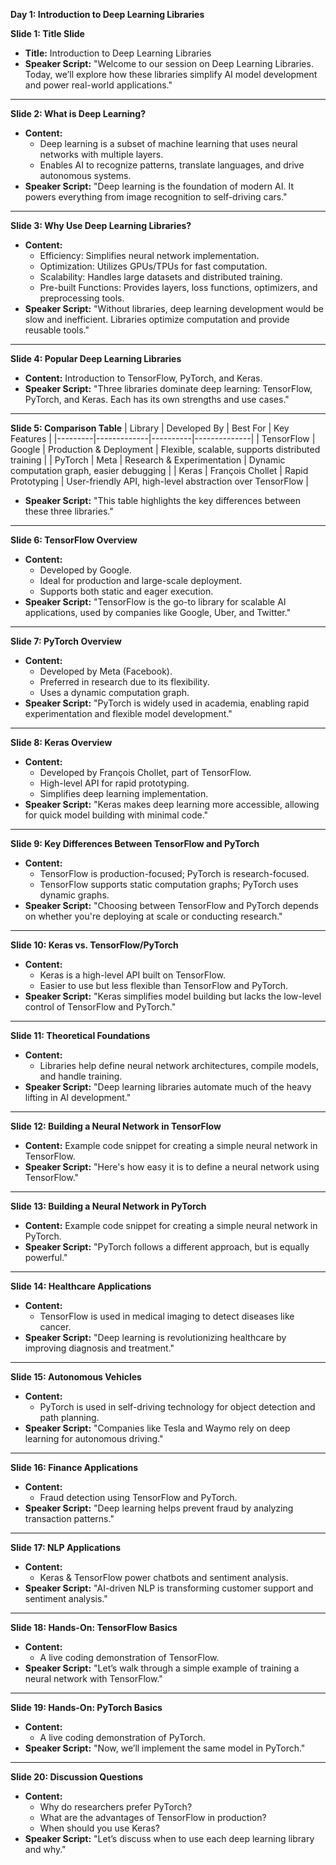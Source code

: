 **Day 1: Introduction to Deep Learning Libraries**

**Slide 1: Title Slide**
- **Title:** Introduction to Deep Learning Libraries
- **Speaker Script:** "Welcome to our session on Deep Learning Libraries. Today, we’ll explore how these libraries simplify AI model development and power real-world applications."

---

**Slide 2: What is Deep Learning?**
- **Content:**
  - Deep learning is a subset of machine learning that uses neural networks with multiple layers.
  - Enables AI to recognize patterns, translate languages, and drive autonomous systems.
- **Speaker Script:** "Deep learning is the foundation of modern AI. It powers everything from image recognition to self-driving cars."

---

**Slide 3: Why Use Deep Learning Libraries?**
- **Content:**
  - Efficiency: Simplifies neural network implementation.
  - Optimization: Utilizes GPUs/TPUs for fast computation.
  - Scalability: Handles large datasets and distributed training.
  - Pre-built Functions: Provides layers, loss functions, optimizers, and preprocessing tools.
- **Speaker Script:** "Without libraries, deep learning development would be slow and inefficient. Libraries optimize computation and provide reusable tools."

---

**Slide 4: Popular Deep Learning Libraries**
- **Content:** Introduction to TensorFlow, PyTorch, and Keras.
- **Speaker Script:** "Three libraries dominate deep learning: TensorFlow, PyTorch, and Keras. Each has its own strengths and use cases."

---

**Slide 5: Comparison Table**
| Library | Developed By | Best For | Key Features |
|---------|-------------|----------|--------------|
| TensorFlow | Google | Production & Deployment | Flexible, scalable, supports distributed training |
| PyTorch | Meta | Research & Experimentation | Dynamic computation graph, easier debugging |
| Keras | François Chollet | Rapid Prototyping | User-friendly API, high-level abstraction over TensorFlow |
- **Speaker Script:** "This table highlights the key differences between these three libraries."

---

**Slide 6: TensorFlow Overview**
- **Content:**
  - Developed by Google.
  - Ideal for production and large-scale deployment.
  - Supports both static and eager execution.
- **Speaker Script:** "TensorFlow is the go-to library for scalable AI applications, used by companies like Google, Uber, and Twitter."

---

**Slide 7: PyTorch Overview**
- **Content:**
  - Developed by Meta (Facebook).
  - Preferred in research due to its flexibility.
  - Uses a dynamic computation graph.
- **Speaker Script:** "PyTorch is widely used in academia, enabling rapid experimentation and flexible model development."

---

**Slide 8: Keras Overview**
- **Content:**
  - Developed by François Chollet, part of TensorFlow.
  - High-level API for rapid prototyping.
  - Simplifies deep learning implementation.
- **Speaker Script:** "Keras makes deep learning more accessible, allowing for quick model building with minimal code."

---

**Slide 9: Key Differences Between TensorFlow and PyTorch**
- **Content:**
  - TensorFlow is production-focused; PyTorch is research-focused.
  - TensorFlow supports static computation graphs; PyTorch uses dynamic graphs.
- **Speaker Script:** "Choosing between TensorFlow and PyTorch depends on whether you're deploying at scale or conducting research."

---

**Slide 10: Keras vs. TensorFlow/PyTorch**
- **Content:**
  - Keras is a high-level API built on TensorFlow.
  - Easier to use but less flexible than TensorFlow and PyTorch.
- **Speaker Script:** "Keras simplifies model building but lacks the low-level control of TensorFlow and PyTorch."

---

**Slide 11: Theoretical Foundations**
- **Content:**
  - Libraries help define neural network architectures, compile models, and handle training.
- **Speaker Script:** "Deep learning libraries automate much of the heavy lifting in AI development."

---

**Slide 12: Building a Neural Network in TensorFlow**
- **Content:** Example code snippet for creating a simple neural network in TensorFlow.
- **Speaker Script:** "Here's how easy it is to define a neural network using TensorFlow."

---

**Slide 13: Building a Neural Network in PyTorch**
- **Content:** Example code snippet for creating a simple neural network in PyTorch.
- **Speaker Script:** "PyTorch follows a different approach, but is equally powerful."

---

**Slide 14: Healthcare Applications**
- **Content:**
  - TensorFlow is used in medical imaging to detect diseases like cancer.
- **Speaker Script:** "Deep learning is revolutionizing healthcare by improving diagnosis and treatment."

---

**Slide 15: Autonomous Vehicles**
- **Content:**
  - PyTorch is used in self-driving technology for object detection and path planning.
- **Speaker Script:** "Companies like Tesla and Waymo rely on deep learning for autonomous driving."

---

**Slide 16: Finance Applications**
- **Content:**
  - Fraud detection using TensorFlow and PyTorch.
- **Speaker Script:** "Deep learning helps prevent fraud by analyzing transaction patterns."

---

**Slide 17: NLP Applications**
- **Content:**
  - Keras & TensorFlow power chatbots and sentiment analysis.
- **Speaker Script:** "AI-driven NLP is transforming customer support and sentiment analysis."

---

**Slide 18: Hands-On: TensorFlow Basics**
- **Content:**
  - A live coding demonstration of TensorFlow.
- **Speaker Script:** "Let’s walk through a simple example of training a neural network with TensorFlow."

---

**Slide 19: Hands-On: PyTorch Basics**
- **Content:**
  - A live coding demonstration of PyTorch.
- **Speaker Script:** "Now, we’ll implement the same model in PyTorch."

---

**Slide 20: Discussion Questions**
- **Content:**
  - Why do researchers prefer PyTorch?
  - What are the advantages of TensorFlow in production?
  - When should you use Keras?
- **Speaker Script:** "Let’s discuss when to use each deep learning library and why."


